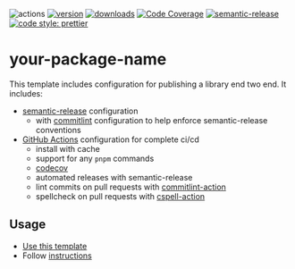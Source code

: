 ![actions][actions-badge]
[![version][version-badge]][package] [![downloads][downloads-badge]][npmtrends]
[![Code Coverage][coverage-badge]][coverage]
[![semantic-release][semantic-release-badge]][semantic-release]
[![code style: prettier][prettier-badge]][prettier]

# your-package-name

<!-- ![description starts here] -->

This template includes configuration for publishing a library end two end. It includes:

- [semantic-release][semantic-release] configuration
  - with [commitlint][commitlint] configuration to help enforce semantic-release conventions
- [GitHub Actions][github-actions] configuration for complete ci/cd
  - install with cache
  - support for any `pnpm` commands
  - [codecov][codecov]
  - automated releases with semantic-release
  - lint commits on pull requests with [commitlint-action][commitlint-action]
  - spellcheck on pull requests with [cspell-action][cspell-action]

<!-- ![description ends here] -->

## Usage

<!-- ![usage starts here] -->

- [Use this template][use-template]
- Follow [instructions][docs-instructions]

<!-- ![usage ends here] -->

[actions-badge]: https://img.shields.io/github/workflow/status/your-repo-user/your-repo-name/cicd?label=actions&logo=github-actions&style=flat-square
[version-badge]: https://img.shields.io/npm/v/your-package-name.svg?logo=npm&style=flat-square
[package]: https://www.npmjs.com/package/your-package-name
[downloads-badge]: https://img.shields.io/npm/dm/your-package-name.svg?logo=npm&style=flat-square
[npmtrends]: http://www.npmtrends.com/your-package-name
[semantic-release]: https://semantic-release.gitbook.io/semantic-release/
[semantic-release-badge]: https://img.shields.io/badge/%20%20%F0%9F%93%A6%F0%9F%9A%80-semantic--release-e10079.svg?style=flat-square
[coverage-badge]: https://img.shields.io/codecov/c/github/your-repo-user/your-repo-name.svg?style=flat-square
[coverage]: https://codecov.io/github/your-repo-user/your-repo-name
[prettier-badge]: https://img.shields.io/badge/code_style-prettier-ff69b4.svg?style=flat-square
[prettier]: https://github.com/prettier/prettier
[commitlint]: https://commitlint.js.org/#/
[github-actions]: https://github.com/features/actions
[codecov]: https://codecov.io/
[use-template]: https://github.com/jimmy-guzman/library-template/generate
[docs-instructions]: ./docs/INSTRUCTIONS.md
[cspell-action]: https://github.com/streetsidesoftware/cspell-action
[commitlint-action]: https://github.com/wagoid/commitlint-github-action
